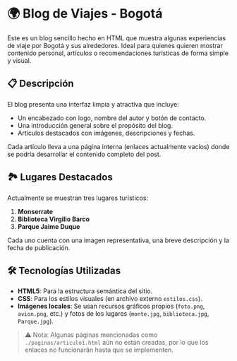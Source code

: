 # 🌍 Blog de Viajes - Bogotá

Este es un blog sencillo hecho en HTML que muestra algunas experiencias de viaje por Bogotá y sus alrededores. Ideal para quienes quieren mostrar contenido personal, artículos o recomendaciones turísticas de forma simple y visual.

## 📋 Descripción

El blog presenta una interfaz limpia y atractiva que incluye:

- Un encabezado con logo, nombre del autor y botón de contacto.
- Una introducción general sobre el propósito del blog.
- Artículos destacados con imágenes, descripciones y fechas.

Cada artículo lleva a una página interna (enlaces actualmente vacíos) donde se podría desarrollar el contenido completo del post.

## 🏞 Lugares Destacados

Actualmente se muestran tres lugares turísticos:

1. **Monserrate**
2. **Biblioteca Virgilio Barco**
3. **Parque Jaime Duque**

Cada uno cuenta con una imagen representativa, una breve descripción y la fecha de publicación.

## 🛠 Tecnologías Utilizadas

- **HTML5**: Para la estructura semántica del sitio.
- **CSS**: Para los estilos visuales (en archivo externo `estilos.css`).
- **Imágenes locales**: Se usan recursos gráficos propios (`foto.png`, `avion.png`, etc.) y fotos de los lugares (`monte.jpg`, `biblioteca.jpg`, `Parque.jpg`).

> ⚠️ Nota: Algunas páginas mencionadas como `./paginas/articulo1.html` aún no están creadas, por lo que los enlaces no funcionarán hasta que se implementen.

